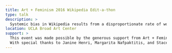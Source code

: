 ```yaml
---
title: Art + Feminism 2016 Wikipedia Edit-a-thon
type: talk
description: >
  Systemic bias in Wikipedia results from a disproportionate rate of women contributors (15%) and editors (8.5%). Notable women from history and contemporary life are underrepresented in this online platform, meaning: they are not getting the recognition they deserve. Co-organized with the UCLA Arts Library, people of all gender identities are welcomed to join us to write women back into history for the digital age.
location: UCLA Broad Art Center
support: >
  This event was made possible by the generous support from Art + Feminism and the UCLA Arts Library.
  With special thanks to Janine Henri, Margarita Nafpaktitis, and Stacey Allan.
---
```

